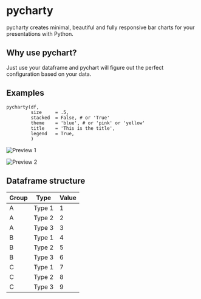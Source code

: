 # pycharty
pycharty creates minimal, beautiful and fully responsive bar charts for your presentations with Python.
## Why use pychart?
Just use your dataframe and pychart will figure out the perfect configuration based on your data. 
## Examples
```
pycharty(df,
         size     = .5,
         stacked  = False, # or 'True'
         theme    = 'blue', # or 'pink' or 'yellow'
         title    = 'This is the title',
         legend   = True,
         )
```
![Preview 1](https://i.imgur.com/Xs0fxAV.png)

![Preview 2](https://i.imgur.com/NJfB1sX.png)

## Dataframe structure
Group | Type | Value 
----- | ---- | ------
A | Type 1 | 1
A | Type 2 | 2
A | Type 3 | 3
B | Type 1 | 4
B | Type 2 | 5
B | Type 3 | 6
C | Type 1 | 7
C | Type 2 | 8
C | Type 3 | 9
